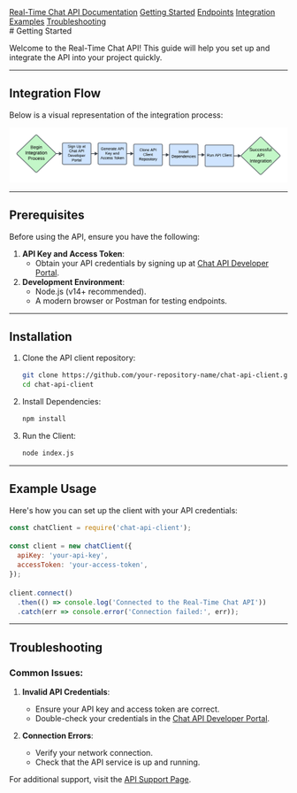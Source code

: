<nav class="horizontal-menu">
    <a href="index.html">Real-Time Chat API Documentation</a>
    <a href="docs/getting-started.html" class="active">Getting Started</a>
    <a href="docs/endpoints.html">Endpoints</a>
    <a href="examples/integration-examples.html">Integration Examples</a>
    <a href="docs/troubleshooting.html">Troubleshooting</a>
</nav>
# Getting Started

Welcome to the Real-Time Chat API! This guide will help you set up and integrate the API into your project quickly.

---

## Integration Flow

Below is a visual representation of the integration process:

![Integration Flow Diagram](https://github.com/GFiorino/Real-Time-Chat-API-Documentation/blob/main/images/Integration-flow-diagram.png?raw=true)

---

## Prerequisites
Before using the API, ensure you have the following:
1. **API Key and Access Token**:
   - Obtain your API credentials by signing up at [Chat API Developer Portal](https://example.com).
2. **Development Environment**:
   - Node.js (v14+ recommended).
   - A modern browser or Postman for testing endpoints.

---

## Installation
1. Clone the API client repository:
   ```bash
   git clone https://github.com/your-repository-name/chat-api-client.git
   cd chat-api-client
   ```
2. Install Dependencies:
   ```bash
   npm install
   ```
3. Run the Client:
   ```bash
   node index.js
   ```
---

## Example Usage
Here's how you can set up the client with your API credentials:
```javascript
const chatClient = require('chat-api-client');

const client = new chatClient({
  apiKey: 'your-api-key',
  accessToken: 'your-access-token',
});

client.connect()
  .then(() => console.log('Connected to the Real-Time Chat API'))
  .catch(err => console.error('Connection failed:', err));
```
---
## Troubleshooting

### Common Issues:

1. **Invalid API Credentials**:
   - Ensure your API key and access token are correct.
   - Double-check your credentials in the [Chat API Developer Portal](https://example.com).

2. **Connection Errors**:
   - Verify your network connection.
   - Check that the API service is up and running.

For additional support, visit the [API Support Page](https://example.com/support).
